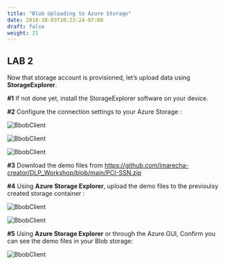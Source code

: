 ```yaml
---
title: "Blob Uploading to Azure Storage"
date: 2018-10-03T10:23:24-07:00
draft: false
weight: 21
---
```


## LAB 2

Now that storage account is provisioned, let’s upload data using **StorageExplorer**.

**#1** If not done yet, install the StorageExplorer software on your device.

**#2** Configure the connection settings to your Azure Storage :

![BbobClient](/images/mfe/AZ_client1.png?classes=border,shadow)

![BbobClient](/images/mfe/AZ_Client2.png?classes=border,shadow)

![BbobClient](/images/mfe/blob3.png?classes=border,shadow)

**#3** Download the demo files from https://github.com/lmarecha-creator/DLP_Workshop/blob/main/PCI-SSN.zip

**#4** Using **Azure Storage Explorer**, upload the demo files to the previoulsy created storage container : 

![BbobClient](/images/mfe/upload1.png?classes=border,shadow)

![BbobClient](/images/mfe/upload2.png?classes=border,shadow)

**#5** Using **Azure Storage Explorer** or through the Azure GUI, Confirm you can see the demo files in your Blob storage: 

![BbobClient](/images/mfe/upload3.png?classes=border,shadow)
